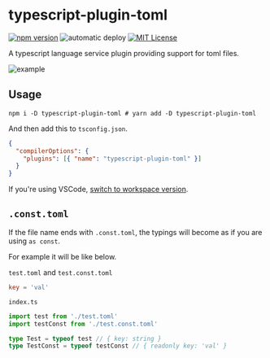 # typescript-plugin-toml

[![npm version](https://badge.fury.io/js/typescript-plugin-toml.svg)](https://badge.fury.io/js/typescript-plugin-toml) ![automatic deploy](https://github.com/sapphi-red/typescript-plugin-toml/workflows/automatic%20deploy/badge.svg) [![MIT License](http://img.shields.io/badge/license-MIT-blue.svg?style=flat)](LICENSE)

A typescript language service plugin providing support for toml files.

![example](https://user-images.githubusercontent.com/49056869/102447633-b9598300-4073-11eb-97d3-7732881e6552.png)

## Usage

```shell
npm i -D typescript-plugin-toml # yarn add -D typescript-plugin-toml
```

And then add this to `tsconfig.json`.

```json
{
  "compilerOptions": {
    "plugins": [{ "name": "typescript-plugin-toml" }]
  }
}
```

If you're using VSCode, [switch to workspace version](https://code.visualstudio.com/docs/typescript/typescript-compiling#_using-the-workspace-version-of-typescript).

## `.const.toml`

If the file name ends with `.const.toml`, the typings will become as if you are using `as const`.

For example it will be like below.

`test.toml` and `test.const.toml`

```toml
key = 'val'
```

`index.ts`

```ts
import test from './test.toml'
import testConst from './test.const.toml'

type Test = typeof test // { key: string }
type TestConst = typeof testConst // { readonly key: 'val' }
```
